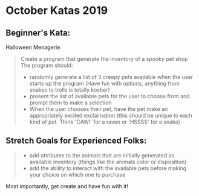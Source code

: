# October Katas 2019

## Beginner's Kata: 
Halloween Menagerie 

> Create a program that generate the inventory of a spooky pet shop 
> The program should: 
> * randomly generate a list of 3 creepy pets available when the user starts up the program (Have fun with options, anything from snakes to trolls is totally kosher)
> * present the list of available pets for the user to choose from and prompt them to make a selection 
> * When the user chooses their pet, have the pet make an appropriately excited exclaimation (this should be unique to each kind of pet. Think 'CAW!' for a raven or 'HSSSS' for a snake)


## Stretch Goals for Experienced Folks: 
> * add attributes to the animals that are initially generated as available inventory (things like the animals color or disposition)
> * add the ability to interact with the available pets before making your choice on which one to purchase 

Most importantly, get create and have fun with it!


